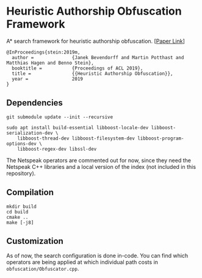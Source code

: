 # Heuristic Authorship Obfuscation Framework

A* search framework for heuristic authorship obfuscation.
[[Paper Link](https://webis.de/downloads/publications/papers/stein_2019m.pdf)]

    @InProceedings{stein:2019m,
      author =              {Janek Bevendorff and Martin Potthast and Matthias Hagen and Benno Stein},
      booktitle =           {Proceedings of ACL 2019},
      title =               {{Heuristic Authorship Obfuscation}},
      year =                2019
    }

    
## Dependencies
    
    git submodule update --init --recursive
    
    sudo apt install build-essential libboost-locale-dev libboost-serialization-dev \
        libboost-thread-dev libboost-filesystem-dev libboost-program-options-dev \
        libboost-regex-dev libssl-dev

The Netspeak operators are commented out for now, since they need the Netspeak C++
libraries and a local version of the index (not included in this repository).

## Compilation

    mkdir build
    cd build
    cmake ..
    make [-j8]

## Customization

As of now, the search configuration is done in-code. You can find which operators
are being applied at which individual path costs in `obfuscation/Obfuscator.cpp`.
